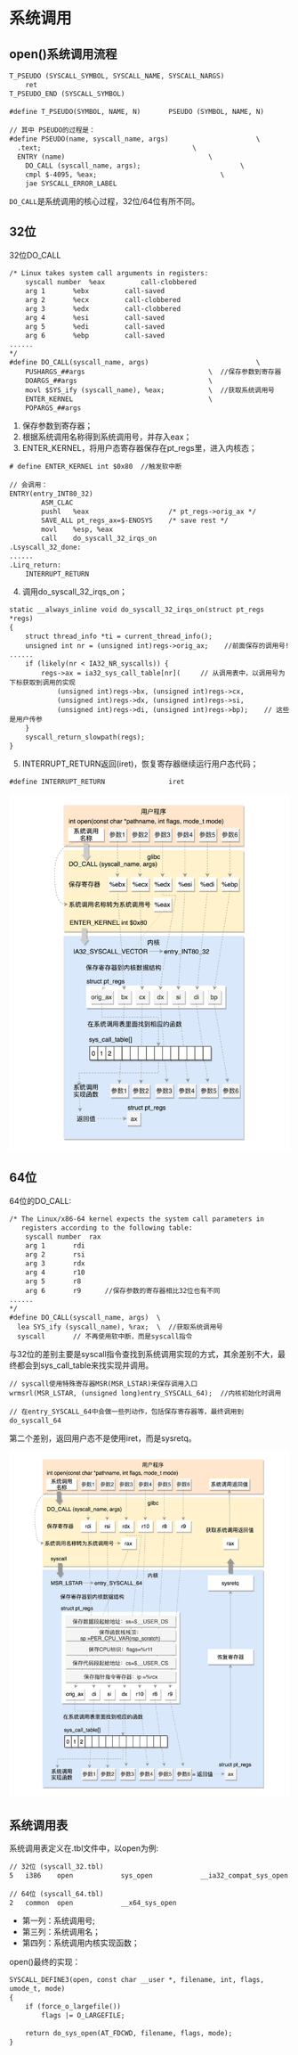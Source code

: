 # 系统调用

## open()系统调用流程
```
T_PSEUDO (SYSCALL_SYMBOL, SYSCALL_NAME, SYSCALL_NARGS)
    ret
T_PSEUDO_END (SYSCALL_SYMBOL)

#define T_PSEUDO(SYMBOL, NAME, N)		PSEUDO (SYMBOL, NAME, N)

// 其中 PSEUDO的过程是：
#define PSEUDO(name, syscall_name, args)                      \
  .text;                                      \
  ENTRY (name)                                    \
    DO_CALL (syscall_name, args);                         \
    cmpl $-4095, %eax;                               \
    jae SYSCALL_ERROR_LABEL

```

`DO_CALL`是系统调用的核心过程，32位/64位有所不同。

## 32位

32位DO_CALL

```
/* Linux takes system call arguments in registers:
	syscall number	%eax	     call-clobbered
	arg 1		%ebx	     call-saved
	arg 2		%ecx	     call-clobbered
	arg 3		%edx	     call-clobbered
	arg 4		%esi	     call-saved
	arg 5		%edi	     call-saved
	arg 6		%ebp	     call-saved
......
*/
#define DO_CALL(syscall_name, args)                           \
    PUSHARGS_##args                               \  //保存参数到寄存器
    DOARGS_##args                                 \
    movl $SYS_ify (syscall_name), %eax;           \  //获取系统调用号
    ENTER_KERNEL                                  \
    POPARGS_##args

```

1. 保存参数到寄存器；
2. 根据系统调用名称得到系统调用号，并存入eax；
3. ENTER_KERNEL，将用户态寄存器保存在pt_regs里，进入内核态；

```
# define ENTER_KERNEL int $0x80  //触发软中断

// 会调用：
ENTRY(entry_INT80_32)
        ASM_CLAC
        pushl   %eax                    /* pt_regs->orig_ax */
        SAVE_ALL pt_regs_ax=$-ENOSYS    /* save rest */
        movl    %esp, %eax
        call    do_syscall_32_irqs_on
.Lsyscall_32_done:
......
.Lirq_return:
	INTERRUPT_RETURN

```

4. 调用do_syscall_32_irqs_on；

```
static __always_inline void do_syscall_32_irqs_on(struct pt_regs *regs)
{
	struct thread_info *ti = current_thread_info();
	unsigned int nr = (unsigned int)regs->orig_ax;    //前面保存的调用号!
......
	if (likely(nr < IA32_NR_syscalls)) {
		regs->ax = ia32_sys_call_table[nr](     // 从调用表中，以调用号为下标获取到调用的实现
			(unsigned int)regs->bx, (unsigned int)regs->cx,
			(unsigned int)regs->dx, (unsigned int)regs->si,
			(unsigned int)regs->di, (unsigned int)regs->bp);    // 这些是用户传参
	}
	syscall_return_slowpath(regs);
}
```

5. INTERRUPT_RETURN返回(iret)，恢复寄存器继续运行用户态代码；

```
#define INTERRUPT_RETURN                iret
```

![image](https://github.com/ingangi/blog/blob/master/img/syscall32.jpg)

## 64位

64位的DO_CALL:
```
/* The Linux/x86-64 kernel expects the system call parameters in
   registers according to the following table:
    syscall number	rax
    arg 1		rdi
    arg 2		rsi
    arg 3		rdx
    arg 4		r10
    arg 5		r8
    arg 6		r9      //保存参数的寄存器相比32位也有不同
......
*/
#define DO_CALL(syscall_name, args)	 \
  lea SYS_ify (syscall_name), %rax;	 \  //获取系统调用号
  syscall       // 不再使用软中断，而是syscall指令
```

与32位的差别主要是syscall指令查找到系统调用实现的方式，其余差别不大，最终都会到sys_call_table来找实现并调用。

```
// syscall使用特殊寄存器MSR(MSR_LSTAR)来保存调用入口
wrmsrl(MSR_LSTAR, (unsigned long)entry_SYSCALL_64);  //内核初始化时调用

// 在entry_SYSCALL_64中会做一些列动作，包括保存寄存器等，最终调用到do_syscall_64

```

第二个差别，返回用户态不是使用iret，而是sysretq。

![image](https://github.com/ingangi/blog/blob/master/img/syscall64.jpg)

## 系统调用表

系统调用表定义在.tbl文件中，以open为例:
```
// 32位 (syscall_32.tbl)
5	i386	open			sys_open			__ia32_compat_sys_open

// 64位 (syscall_64.tbl)
2	common	open			__x64_sys_open
```

- 第一列：系统调用号;
- 第三列：系统调用名；
- 第四列：系统调用内核实现函数；

open()最终的实现：
```
SYSCALL_DEFINE3(open, const char __user *, filename, int, flags, umode_t, mode)
{
	if (force_o_largefile())
		flags |= O_LARGEFILE;

	return do_sys_open(AT_FDCWD, filename, flags, mode);
}
```